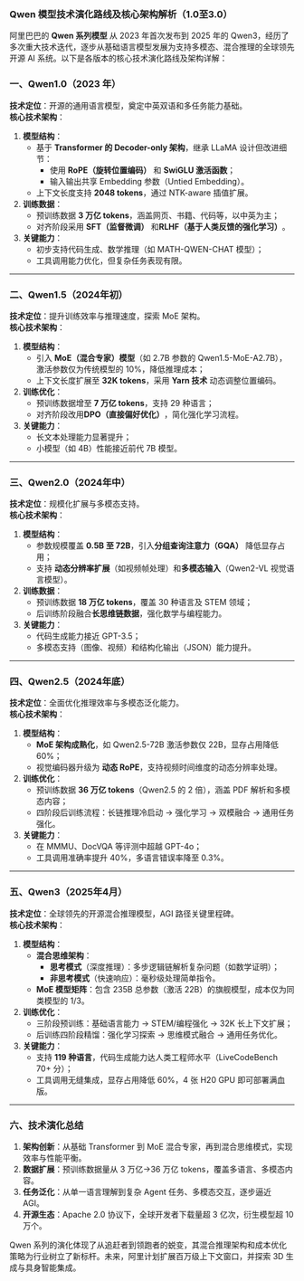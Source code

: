 

### Qwen 模型技术演化路线及核心架构解析（1.0至3.0）

阿里巴巴的 ​**Qwen 系列模型**​ 从 2023 年首次发布到 2025 年的 Qwen3，经历了多次重大技术迭代，逐步从基础语言模型发展为支持多模态、混合推理的全球领先开源 AI 系统。以下是各版本的核心技术演化路线及架构详解：

### ​**一、Qwen1.0（2023 年）​**​

​**技术定位**​：开源的通用语言模型，奠定中英双语和多任务能力基础。  
​**核心技术架构**​：

1. ​**模型结构**​：
    - 基于 ​**Transformer 的 Decoder-only 架构**，继承 LLaMA 设计但改进细节：
        - 使用 ​**RoPE（旋转位置编码）​**​ 和 ​**SwiGLU 激活函数**；
        - 输入输出共享 Embedding 参数（Untied Embedding）。
    - 上下文长度支持 ​**2048 tokens**，通过 NTK-aware 插值扩展。
2. ​**训练数据**​：
    - 预训练数据 ​**3 万亿 tokens**，涵盖网页、书籍、代码等，以中英为主；
    - 对齐阶段采用 ​**SFT（监督微调）​**​ 和 ​**RLHF（基于人类反馈的强化学习）​**。
3. ​**关键能力**​：
    - 初步支持代码生成、数学推理（如 MATH-QWEN-CHAT 模型）；
    - 工具调用能力优化，但复杂任务表现有限。

---

### ​**二、Qwen1.5（2024年初）​**​

​**技术定位**​：提升训练效率与推理速度，探索 MoE 架构。  
​**核心技术架构**​：

1. ​**模型结构**​：
    - 引入 ​**MoE（混合专家）模型**​（如 2.7B 参数的 Qwen1.5-MoE-A2.7B），激活参数仅为传统模型的 10%，降低推理成本；
    - 上下文长度扩展至 ​**32K tokens**，采用 ​**Yarn 技术**​ 动态调整位置编码。
2. ​**训练优化**​：
    - 预训练数据增至 ​**7 万亿 tokens**，支持 29 种语言；
    - 对齐阶段改用 ​**DPO（直接偏好优化）​**，简化强化学习流程。
3. ​**关键能力**​：
    - 长文本处理能力显著提升；
    - 小模型（如 4B）性能接近前代 7B 模型。

---

### ​**三、Qwen2.0（2024年中）​**​

​**技术定位**​：规模化扩展与多模态支持。  
​**核心技术架构**​：

1. ​**模型结构**​：
    - 参数规模覆盖 ​**0.5B 至 72B**，引入 ​**分组查询注意力（GQA）​**​ 降低显存占用；
    - 支持 ​**动态分辨率扩展**​（如视频帧处理）和 ​**多模态输入**​（Qwen2-VL 视觉语言模型）。
2. ​**训练数据**​：
    - 预训练数据 ​**18 万亿 tokens**，覆盖 30 种语言及 STEM 领域；
    - 后训练阶段融合 ​**长思维链数据**，强化数学与编程能力。
3. ​**关键能力**​：
    - 代码生成能力接近 GPT-3.5；
    - 多模态支持（图像、视频）和结构化输出（JSON）能力提升。

---

### ​**四、Qwen2.5（2024年底）​**​

​**技术定位**​：全面优化推理效率与多模态泛化能力。  
​**核心技术架构**​：

1. ​**模型结构**​：
    - ​**MoE 架构成熟化**，如 Qwen2.5-72B 激活参数仅 22B，显存占用降低 60%；
    - 视觉编码器升级为 ​**动态 RoPE**，支持视频时间维度的动态分辨率处理。
2. ​**训练优化**​：
    - 预训练数据 ​**36 万亿 tokens**​（Qwen2.5 的 2 倍），涵盖 PDF 解析和多模态内容；
    - 四阶段后训练流程：长链推理冷启动 → 强化学习 → 双模融合 → 通用任务强化。
3. ​**关键能力**​：
    - 在 MMMU、DocVQA 等评测中超越 GPT-4o；
    - 工具调用准确率提升 40%，多语言错误率降至 0.3%。

---

### ​**五、Qwen3（2025年4月）​**​

​**技术定位**​：全球领先的开源混合推理模型，AGI 路径关键里程碑。  
​**核心技术架构**​：

1. ​**模型结构**​：
    - ​**混合思维架构**​：
        - ​**思考模式**​（深度推理）：多步逻辑链解析复杂问题（如数学证明）；
        - ​**非思考模式**​（快速响应）：毫秒级处理简单指令。
    - ​**MoE 模型矩阵**​：包含 235B 总参数（激活 22B）的旗舰模型，成本仅为同类模型的 1/3。
2. ​**训练优化**​：
    - 三阶段预训练：基础语言能力 → STEM/编程强化 → 32K 长上下文扩展；
    - 后训练四阶段精馏：强化学习探索 → 思维模式融合 → 通用任务优化。
3. ​**关键能力**​：
    - 支持 ​**119 种语言**，代码生成能力达人类工程师水平（LiveCodeBench 70+ 分）；
    - 工具调用无缝集成，显存占用降低 60%，4 张 H20 GPU 即可部署满血版。

---

### ​**六、技术演化总结**​

1. ​**架构创新**​：从基础 Transformer 到 MoE 混合专家，再到混合思维模式，实现效率与性能平衡。
2. ​**数据扩展**​：预训练数据量从 3 万亿→36 万亿 tokens，覆盖多语言、多模态内容。
3. ​**任务泛化**​：从单一语言理解到复杂 Agent 任务、多模态交互，逐步逼近 AGI。
4. ​**开源生态**​：Apache 2.0 协议下，全球开发者下载量超 3 亿次，衍生模型超 10 万个。

Qwen 系列的演化体现了从追赶者到领跑者的蜕变，其混合推理架构和成本优化策略为行业树立了新标杆。未来，阿里计划扩展百万级上下文窗口，并探索 3D 生成与具身智能集成。